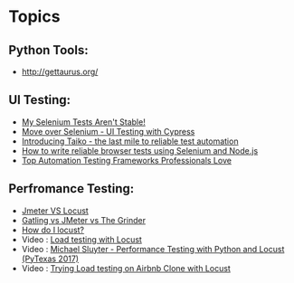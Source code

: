 # Topics

## Python Tools:
- http://gettaurus.org/

## UI Testing:
- [My Selenium Tests Aren't Stable!](https://testing.googleblog.com/2009/06/my-selenium-tests-arent-stable.html)
- [Move over Selenium - UI Testing with Cypress](https://godaddy.github.io/2018/11/06/cypress-vs-selenium/)
- [Introducing Taiko - the last mile to reliable test automation](https://gauge.org/2018/10/23/taiko-beta-reliable-browser-automation/)
- [How to write reliable browser tests using Selenium and Node.js](https://www.freecodecamp.org/news/how-to-write-reliable-browser-tests-using-selenium-and-node-js-c3fdafdca2a9/)
- [Top Automation Testing Frameworks Professionals Love](https://crossbrowsertesting.com/blog/test-automation/top-automation-frameworks-testers/)


## Perfromance Testing:
- [Jmeter VS Locust](https://blazemeter.com/blog/jmeter-vs-locust-which-one-should-you-choose/)
- [Gatling vs JMeter vs The Grinder](https://www.baeldung.com/gatling-jmeter-grinder-comparison)
- [How do I locust?](https://github.com/pglass/how-do-i-locust)
- Video : [Load testing with Locust](https://www.youtube.com/watch?v=XjSEgiFDARw)
- Video : [Michael Sluyter - Performance Testing with Python and Locust (PyTexas 2017)](https://www.youtube.com/watch?v=5sSouciEgWE)
- Video : [Trying Load testing on Airbnb Clone with Locust](https://www.youtube.com/watch?v=9P1HtbpGSCk)
